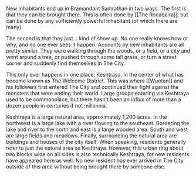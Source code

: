 New inhabitants end up in Bramandant Samrathan in two ways. The first is that they can be brought there. This is often done by [[The Rocabaira]], but can be done by any sufficiently powerful inhabitant (of which there are many).

The second is that they just... kind of show up.  No one really knows how or why, and no one ever sees it happen.  Accounts by new inhabitants are all pretty similar.  They were walking through the woods, or a field, or a city and went around a tree, or pushed through some tall grass, or turn a street corner and suddenly find themselves in The City.

This only ever happens in one place: Keshtraya, in the center of what has become known as The Welcome District.  This was where [[Wuotan]] and his followers first entered The City and continued their fight against the monsters that were ending their world.  Large groups entering via Keshtraya used to be commonplace, but there hasn't been an influx of more than a dozen people in centuries if not millennia.

Keshtraya is a large natural area, approximately 1,200 acres.  In the northwest is a large lake with a river flowing to the southeast. Bordering the lake and river to the north and east is a large wooded area.  South and west are large fields and meadows.  Finally, surrounding the natural area are buildings and houses of the city itself.  When speaking, residents generally refer to just the natural area as Keshtraya.  However, this urban ring about two blocks wide on all sides is also technically Keshtraya, for new residents have appeared here as well.  No new resident has ever arrived in The City outside of this area without being brought there by someone else.